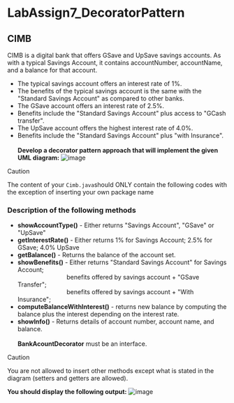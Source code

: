 # LabAssign7_DecoratorPattern
## CIMB
CIMB is a digital bank that offers GSave and UpSave savings accounts.   As with a typical Savings Account, it contains accountNumber, accountName, and a balance for that account. 
- The typical savings account offers an interest rate of 1%. 
- The benefits of the typical savings account is the same with the "Standard Savings Account" as compared to other banks.
- The GSave account offers an interest rate of 2.5%.
- Benefits include the "Standard Savings Account" plus access to "GCash transfer".
- The UpSave account offers the highest interest rate of 4.0%.
- Benefits include the "Standard Savings Account" plus "with Insurance". <br> <br>
**Develop a decorator pattern approach that will implement the given UML diagram:**
![image](https://github.com/user-attachments/assets/3354634b-de10-4419-bb7c-68ad271d40d0)

> [!CAUTION]
> The content of your `Cimb.java`should ONLY contain the following codes with the exception of inserting your own package name

### Description of the following methods

- **showAccountType()** - Either returns "Savings Account", "GSave" or "UpSave" <br>
- **getInterestRate()** - Either returns 1% for Savings Account; 2.5% for GSave; 4.0% UpSave <br>
- **getBalance()** - Returns the balance of the account set. <br>
- **showBenefits()** - Either returns "Standard Savings Account" for Savings Account; <br>
&emsp;&emsp;&emsp;&emsp;&emsp;&emsp;&emsp;&emsp;benefits offered by savings account + "GSave Transfer"; <br>
&emsp;&emsp;&emsp;&emsp;&emsp;&emsp;&emsp;&emsp;benefits offered by savings account + "With Insurance"; <br>
- **computeBalanceWithInterest()** - returns new balance by computing the balance plus the interest depending on the interest rate. <br>
- **showInfo()** - Returns details of account number, account name, and balance. <br> <br>
**BankAcountDecorator** must be an interface.

>[!CAUTION]
> You are not allowed to insert other methods except what is stated in the diagram (setters and getters are allowed).

**You should display the following output:**
![image](https://github.com/user-attachments/assets/8d4b5cd9-f227-4bda-b1c2-9e4eba3047ba)

